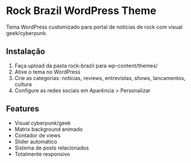 # Rock Brazil WordPress Theme

Tema WordPress customizado para portal de notícias de rock com visual geek/cyberpunk.

## Instalação
1. Faça upload da pasta rock-brazil para wp-content/themes/
2. Ative o tema no WordPress
3. Crie as categorias: noticias, reviews, entrevistas, shows, lancamentos, cultura
4. Configure as redes sociais em Aparência > Personalizar

## Features
- Visual cyberpunk/geek
- Matrix background animado
- Contador de views
- Slider automático
- Sistema de posts relacionados
- Totalmente responsivo